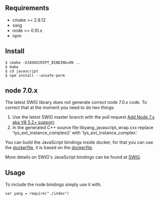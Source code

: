 ## Requirements

* cmake >= 2.8.12
* swig
* node >= 0.10.x
* npm

## Install

```
$ cmake -DJAVASCRIPT_BINDING=ON ..
$ make
$ cd javascript
$ npm install --unsafe-perm
```

## node 7.0.x

The latest SWIG library does not generate correct node 7.0.x code. To correct that at the moment you need to do two things:

1) Use the latest SWIG master branch with the pull request [Add Node 7.x aka V8 5.2+ support](https://github.com/swig/swig/pull/968).
2) In the generated C++ source file libyang_javascript_wrap.cxx replace 'lys_ext_instance_complex()' with 'lys_ext_instance_complex'.

You can build the JavaScript bindings inside docker, for that you can use the [dockerfile](./Dockerfile), it is based on the [dockerfile](https://github.com/sysrepo/sysrepo/blob/master/deploy/docker/sysrepo-netopeer2/platforms/Dockerfile.arch.devel).

More details on SWIG's JavaScript bindings can be found at [SWIG](http://www.swig.org/Doc3.0/Javascript.html#Javascript_node_extensions).

## Usage

To include the node bindings simply use it with.

```
var yang = require("./index")
```
